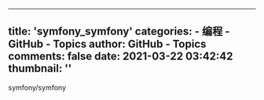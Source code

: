 
---
title: 'symfony_symfony'
categories: 
    - 编程
    - GitHub - Topics
author: GitHub - Topics
comments: false
date: 2021-03-22 03:42:42
thumbnail: ''
---

<div>   
symfony/symfony  
</div>
            